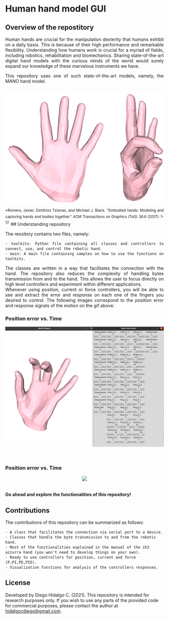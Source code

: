 # Human hand model GUI

## Overview of the repostitory
<div align="justify">
Human hands are crucial for the manipulation dexterity that humans exhibit on a daily basis. This is because of their high performance and remarkable flexibility. Understanding how humans work is crucial for a myriad of fields, including robotics, rehabilitation and biomechanics.
Sharing state-of-the-art digital hand models with the curious minds of the world would surely expand our knowledge of these marvelous instruments we have. 

This repository uses one of such state-of-the-art models, namely, the MANO hand model. 
<br />
<br /> 
<p align="center">
   <img src="/Visualizations/Hand_1.png" width="500" />
</p>
<sup> *Romero, Javier, Dimitrios Tzionas, and Michael J. Black. "Embodied hands: Modeling and capturing hands and bodies together." ACM Transactions on Graphics (ToG) 36.6 (2017): 1-17.</sup>
## Understanding repository

The reository contains two files, namely:
```
- toolkits: Python file containing all classes and controllers to connect, use, and control the robotic hand.
- main: A main file containing samples on how to use the functions on toolkits.
```
The classes are written in a way that facilitates the connection with the hand. The repository also reduces the complexity of handling bytes transmission from and to the hand. This allows the user to focus directly on high level controllers and experiment within different applications.
<br />
Whenever using position, current or force controllers, you will be able to see and extract the error and response on each one of the fingers you desired to control. The following images correspond to the position error and response signals of the motion on the gif above:
<br />


### Position error vs. Time
<p align="center">
   <img src="/Visualizations/GUI.png" width="700" />
</p>
<br />


### Position error vs. Time
<p align="center">
   <img src="/Visualizations/Response_response.png" width="750" />
</p>

<br />
<strong>Go ahead and explore the functionalities of this repository!</strong>
<br />

</div>

## Contributions

The contributions of this repository can be summarized as follows:

```
- A class that facilitates the connection via serial port to a device.
- Classes that handle the byte transmission to and from the robotic hand.
- Most of the functionalities explained in the manual of the ih2 azzurra hand (you won't need to develop things on your own).
- Ready to use controllers for position, current and force (P,PI,PD,PID).
- Visualization functions for analysis of the controllers responses.
```

## License

Developed by Diego Hidalgo C. (2021). This repository is intended for research purposes only. If you wish to use any parts of the provided code for commercial purposes, please contact the author at hidalgocdiego@gmail.com.
